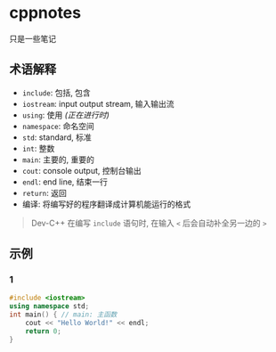 # cppnotes

只是一些笔记

## 术语解释

- `include`: 包括, 包含
- `iostream`: input output stream, 输入输出流
- `using`: 使用 *(正在进行时)*
- `namespace`: 命名空间
- `std`: standard, 标准
- `int`: 整数
- `main`: 主要的, 重要的
- `cout`: console output, 控制台输出
- `endl`: end line, 结束一行
- `return`: 返回
- 编译: 将编写好的程序翻译成计算机能运行的格式

> Dev-C++ 在编写 `include` 语句时, 在输入 `<` 后会自动补全另一边的 `>`

## 示例

### 1

```cpp
#include <iostream>
using namespace std;
int main() { // main: 主函数
	cout << "Hello World!" << endl;
	return 0;
}
```